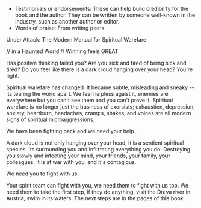- Testimonials or endorsements: These can help build credibility for the book and the author. They can be written by someone well-known in the industry, such as another author or editor. 
- Words of praise: From writing peers.

Under Attack: The Modern Manual for Spiritual Warefare 

// in a Haunted World
// Winning feels GREAT

Has positive thinking failed you?  Are you sick and tired of being sick and tired? Do you feel like there is a dark cloud hanging over your head?  You're right. 

Spiritual warefare has changed. It became subtle, misleading and sneaky -- its tearing the world apart. We feel helpless agaist it,  enemies are everywhere but you can't see them and you can't prove it. Spiritual warefare is no longer just the business of exorsists; exhaustion, depression, anxiety, heartburn, headaches, cramps, shakes, and voices are all modern signs of spiritual microaggressions.

We have been fighting back and we need your help. 

A dark cloud is not only hanging over your head, it is a sentient spiritual species.  Its surrounding you and infiltrating everything you do.  Destroying you slowly and infecting your mind, your friends, your family, your colleagues.  It is at war with you, and it's contagious. 

We need you to fight with us.

Your spirit team can fight with you, we need them to fight with us too.  We need them to take the first step, if they do anything, visit the Drava river in Austria, swim in its waters. The next steps are in the pages of this book. 